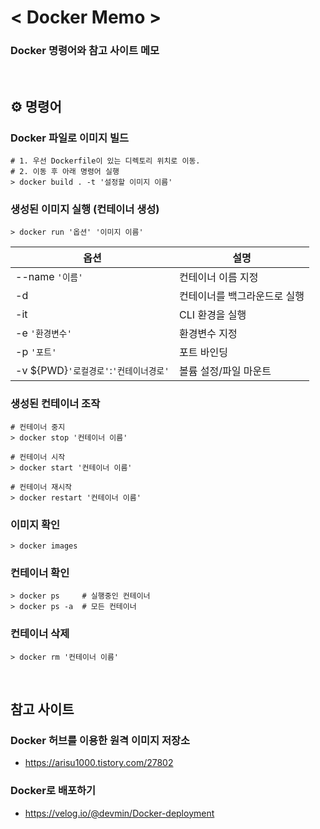 # < Docker Memo >
### Docker 명령어와 참고 사이트 메모

<br>

## ⚙️ 명령어

### Docker 파일로 이미지 빌드
```
# 1. 우선 Dockerfile이 있는 디렉토리 위치로 이동.
# 2. 이동 후 아래 명령어 실행
> docker build . -t '설정할 이미지 이름'
```

### 생성된 이미지 실행 (컨테이너 생성)
```
> docker run '옵션' '이미지 이름'
```

|옵션|설명|
|---|---|
|--name `'이름'`|컨테이너 이름 지정|
|-d|컨테이너를 백그라운드로 실행|
|-it|CLI 환경을 실행|
|-e `'환경변수'`|환경변수 지정|
|-p `'포트'`|포트 바인딩|
|-v ${PWD}`'로컬경로'`:`'컨테이너경로'`|볼륨 설정/파일 마운트|

### 생성된 컨테이너 조작
```
# 컨테이너 중지
> docker stop '컨테이너 이름'

# 컨테이너 시작
> docker start '컨테이너 이름'

# 컨테이너 재시작
> docker restart '컨테이너 이름'
```

### 이미지 확인
```
> docker images
```

### 컨테이너 확인
```
> docker ps     # 실행중인 컨테이너
> docker ps -a  # 모든 컨테이너
```

### 컨테이너 삭제
```
> docker rm '컨테이너 이름'
```

<br>

## 참고 사이트

### Docker 허브를 이용한 원격 이미지 저장소
- https://arisu1000.tistory.com/27802

### Docker로 배포하기
- https://velog.io/@devmin/Docker-deployment
